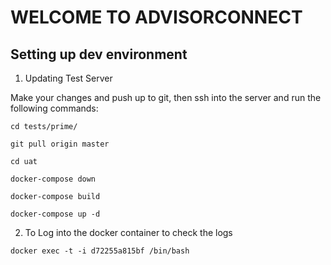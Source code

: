 #  WELCOME TO ADVISORCONNECT ##

## Setting up dev environment

1. Updating Test Server

Make your changes and push up to git, then ssh into the server and run the following commands:

  `cd tests/prime/`

  `git pull origin master`

  `cd uat`

  `docker-compose down`

  `docker-compose build`

  `docker-compose up -d`

2. To Log into the docker container to check the logs

  `docker exec -t -i d72255a815bf /bin/bash`

